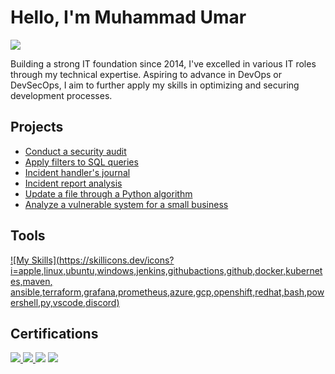 # Hello, I'm Muhammad Umar
<a href="https://www.linkedin.com/in/umar-lhepk/"><img src="https://img.shields.io/badge/-LinkedIn-0072b1?&style=for-the-badge&logo=linkedin&logoColor=white" /></a>

Building a strong IT foundation since 2014, I've excelled in various IT roles through my technical expertise. Aspiring to advance in DevOps or DevSecOps, I aim to further apply my skills in optimizing and securing development processes.

## Projects
- <a href="https://github.com/umarlhepk/Conduct-a-security-audit">Conduct a security audit</a>
- <a href="https://github.com/umarlhepk/Apply-filters-to-SQL-queries/tree/main">Apply filters to SQL queries</a>
- <a href="https://github.com/umarlhepk/Document-an-incident-with-an-incident-handler-s-journal/tree/main">Incident handler's journal</a>
- <a href="https://github.com/umarlhepk/Use-the-NIST-Cybersecurity-Framework-to-respond-to-a-security-incident/tree/main">Incident report analysis</a>
- <a href="https://github.com/umarlhepk/Update-a-file-through-a-Python-algorithm/tree/main">Update a file through a Python algorithm</a>
- <a href="https://github.com/umarlhepk/Analyze-a-vulnerable-system-for-a-small-business/tree/main">Analyze a vulnerable system for a small business</a>


## Tools

[![My Skills](https://skillicons.dev/icons?i=apple,linux,ubuntu,windows,jenkins,githubactions,github,docker,kubernetes,maven, ansible,terraform,grafana,prometheus,azure,gcp,openshift,redhat,bash,powershell,py,vscode,discord)](https://skillicons.dev)


## Certifications
<div>
  <a href="https://github.com/umarlhepk/Fortinet-Network-Security-Specialization">
    <img src="https://img.shields.io/badge/-Fortinet%20Network%20Security%20Specialization-EE3124?style=for-the-badge&logo=Fortinet&logoColor=white" />
  </a>
  <a href="https://github.com/umarlhepk/Splunk-Search-Expert-Specialization">
    <img src="https://img.shields.io/badge/-Splunk%20Search%20Expert%20Specialization-000000?style=for-the-badge&logo=Splunk&logoColor=white" />
  </a>
  <img src="https://img.shields.io/badge/-Google%20Cybersecurity%20Specialization-blue?style=for-the-badge&logo=Google&logoColor=white" />
  <img src="https://img.shields.io/badge/-Google%20IT%20Support%20Specialization-blue?style=for-the-badge&logo=Google&logoColor=white" />
</div>
